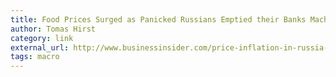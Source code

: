 ```yaml
---
title: Food Prices Surged as Panicked Russians Emptied their Banks Machines of Cash
author: Tomas Hirst
category: link
external_url: http://www.businessinsider.com/price-inflation-in-russia-as-people-hoard-food-cash-2014-12
tags: macro
---
```

